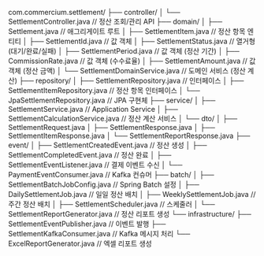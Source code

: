 com.commercium.settlement/
├── controller/
│   └── SettlementController.java          // 정산 조회/관리 API
├── domain/
│   ├── Settlement.java                    // 애그리게이트 루트
│   ├── SettlementItem.java                // 정산 항목 엔티티
│   ├── SettlementId.java                  // 값 객체
│   ├── SettlementStatus.java              // 열거형 (대기/완료/실패)
│   ├── SettlementPeriod.java              // 값 객체 (정산 기간)
│   ├── CommissionRate.java                // 값 객체 (수수료율)
│   ├── SettlementAmount.java              // 값 객체 (정산 금액)
│   └── SettlementDomainService.java       // 도메인 서비스 (정산 계산)
├── repository/
│   ├── SettlementRepository.java          // 인터페이스
│   ├── SettlementItemRepository.java      // 정산 항목 인터페이스
│   └── JpaSettlementRepository.java       // JPA 구현체
├── service/
│   ├── SettlementService.java             // Application Service
│   ├── SettlementCalculationService.java  // 정산 계산 서비스
│   └── dto/
│       ├── SettlementRequest.java
│       ├── SettlementResponse.java
│       ├── SettlementItemResponse.java
│       └── SettlementReportResponse.java
├── event/
│   ├── SettlementCreatedEvent.java        // 정산 생성
│   ├── SettlementCompletedEvent.java      // 정산 완료
│   ├── SettlementEventListener.java       // 결제 이벤트 수신
│   └── PaymentEventConsumer.java          // Kafka 컨슈머
├── batch/
│   ├── SettlementBatchJobConfig.java      // Spring Batch 설정
│   ├── DailySettlementJob.java            // 일일 정산 배치
│   ├── WeeklySettlementJob.java           // 주간 정산 배치
│   ├── SettlementScheduler.java           // 스케줄러
│   └── SettlementReportGenerator.java     // 정산 리포트 생성
└── infrastructure/
├── SettlementEventPublisher.java      // 이벤트 발행
├── SettlementKafkaConsumer.java       // Kafka 메시지 처리
└── ExcelReportGenerator.java          // 엑셀 리포트 생성
